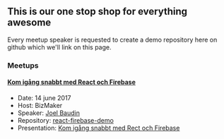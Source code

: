 ## This is our one stop shop for everything awesome

Every meetup speaker is requested to create a demo repository here on github which we'll link on this page. 

### Meetups

#### [Kom igång snabbt med React och Firebase](https://www.meetup.com/ovik-dev/events/240287936/)

- Date: 14 june 2017
- Host: BizMaker
- Speaker: [Joel Baudin](https://github.com/jrbaudin)
- Repository: [react-firebase-demo](https://github.com/jrbaudin/react-firebase-demo)
- Presentation: [Kom igång snabbt med Rect och Firebase](https://prezi.com/view/ugYB80cZIw4YRzhCmOJe)
